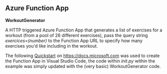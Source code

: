 ## Azure Function App ##

**WorkoutGenerator**

A HTTP triggered Azure Function App that generates a list of exercises for a workout (from a pool of 26 different exercises), pass the query string *exercices=(number)* to the Function App URL to specify how many exercises you'd like including in the workout.

The following [Quickstart](https://docs.microsoft.com/en-us/azure/azure-functions/functions-create-first-function-vs-code?pivots=programming-language-python) on https://docs.microsoft.com was used to create the Function App in Visual Studio Code, the code within *_init_.py* within the example was simply updated with the (very basic) WorkoutGenerator code.
